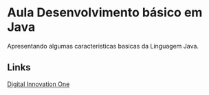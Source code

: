 # Aula Desenvolvimento básico em Java

Apresentando algumas caracteristicas basicas da Linguagem Java.

## Links
[Digital Innovation One](https://digitalinnovation.one/)
